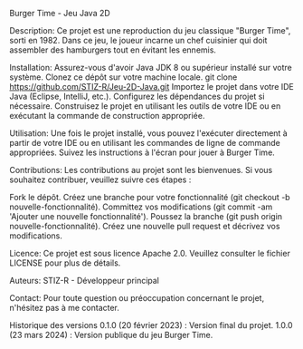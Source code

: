 Burger Time - Jeu Java 2D

Description:
Ce projet est une reproduction du jeu classique "Burger Time", sorti en 1982. Dans ce jeu, le joueur incarne un chef cuisinier qui doit assembler des hamburgers tout en évitant les ennemis.

Installation:
Assurez-vous d'avoir Java JDK 8 ou supérieur installé sur votre système.
Clonez ce dépôt sur votre machine locale.
git clone https://github.com/STIZ-R/Jeu-2D-Java.git
Importez le projet dans votre IDE Java  (Eclipse, IntelliJ, etc.).
Configurez les dépendances du projet si nécessaire.
Construisez le projet en utilisant les outils de votre IDE ou en exécutant la commande de construction appropriée.

Utilisation:
Une fois le projet installé, vous pouvez l'exécuter directement à partir de votre IDE ou en utilisant les commandes de ligne de commande appropriées. Suivez les instructions à l'écran pour jouer à Burger Time.

Contributions:
Les contributions au projet sont les bienvenues. Si vous souhaitez contribuer, veuillez suivre ces étapes :

Fork le dépôt.
Créez une branche pour votre fonctionnalité (git checkout -b nouvelle-fonctionnalité).
Committez vos modifications (git commit -am 'Ajouter une nouvelle fonctionnalité').
Poussez la branche (git push origin nouvelle-fonctionnalité).
Créez une nouvelle pull request et décrivez vos modifications.

Licence:
Ce projet est sous licence Apache 2.0. Veuillez consulter le fichier LICENSE pour plus de détails.

Auteurs:
STIZ-R - Développeur principal

Contact:
Pour toute question ou préoccupation concernant le projet, n'hésitez pas à me contacter.

Historique des versions
0.1.0 (20 février 2023) : Version final du projet.
1.0.0 (23 mars 2024) : Version publique du jeu Burger Time.

